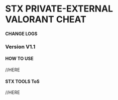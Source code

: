 # STX PRIVATE-EXTERNAL VALORANT CHEAT

#### **CHANGE LOGS**
### **Version V1.1**

#### **HOW TO USE**
//HERE

#### **STX TOOLS ToS**
//HERE
